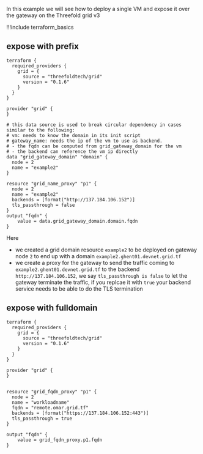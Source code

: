 In this example we will see how to deploy a single VM and expose it over the gateway on the Threefold grid v3

!!!include terraform_basics

## expose with prefix
```
terraform {
  required_providers {
    grid = {
      source = "threefoldtech/grid"
      version = "0.1.6"
    }
  }
}

provider "grid" {
}

# this data source is used to break circular dependency in cases similar to the following:
# vm: needs to know the domain in its init script
# gateway_name: needs the ip of the vm to use as backend.
# - the fqdn can be computed from grid_gateway_domain for the vm
# - the backend can reference the vm ip directly 
data "grid_gateway_domain" "domain" {
  node = 2
  name = "example2"
}

resource "grid_name_proxy" "p1" {
  node = 2
  name = "example2"
  backends = [format("http://137.184.106.152")]
  tls_passthrough = false
}
output "fqdn" {
    value = data.grid_gateway_domain.domain.fqdn
}

```

Here 
- we created a grid domain resource `example2` to be deployed on gateway node `2` to end up with a domain `example2.ghent01.devnet.grid.tf`
- we create a proxy for the gateway to send the traffic coming to `example2.ghent01.devnet.grid.tf` to the backend  `http://137.184.106.152`, we say `tls_passthrough is false` to let the gateway terminate the traffic, if you replcae it with `true` your backend service needs to be able to do the TLS termination


## expose with fulldomain

```
terraform {
  required_providers {
    grid = {
      source = "threefoldtech/grid"
      version = "0.1.6"
    }
  }
}

provider "grid" {
}


resource "grid_fqdn_proxy" "p1" {
  node = 2
  name = "workloadname"
  fqdn = "remote.omar.grid.tf"
  backends = [format("https://137.184.106.152:443")]
  tls_passthrough = true
}

output "fqdn" {
    value = grid_fqdn_proxy.p1.fqdn
}
```